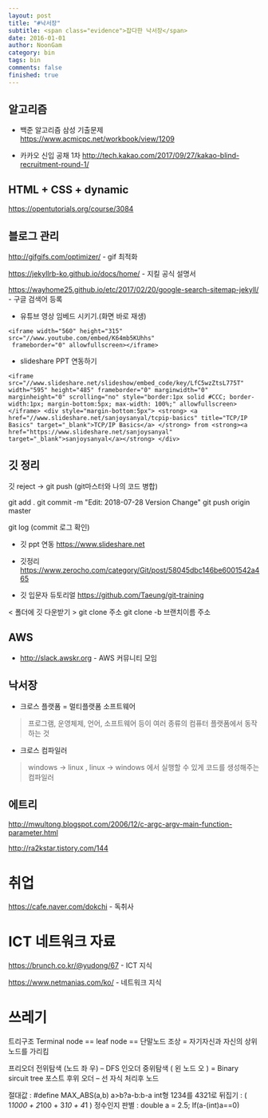 ```yaml
---
layout: post
title: "#낙서장"
subtitle: <span class="evidence">잡다한 낙서장</span>
date: 2016-01-01
author: NoonGam
category: bin
tags: bin
comments: false
finished: true
---
```


## 알고리즘


- 백준 알고리즘 삼성 기출문제  
https://www.acmicpc.net/workbook/view/1209

- 카카오 신입 공채 1차
http://tech.kakao.com/2017/09/27/kakao-blind-recruitment-round-1/




## HTML + CSS + dynamic

https://opentutorials.org/course/3084




## 블로그 관리


http://gifgifs.com/optimizer/ - gif 최적화


https://jekyllrb-ko.github.io/docs/home/ - 지킬 공식 설명서

https://wayhome25.github.io/etc/2017/02/20/google-search-sitemap-jekyll/ - 구글 검색어 등록

- 유튜브 영상 임베드 시키기.(화면 바로 재생)

```
<iframe width="560" height="315" src="//www.youtube.com/embed/K64mb5KUhhs"
 frameborder="0" allowfullscreen></iframe>
```





- slideshare PPT 연동하기
```
<iframe src="//www.slideshare.net/slideshow/embed_code/key/LfC5wzZtsL775T" width="595" height="485" frameborder="0" marginwidth="0" marginheight="0" scrolling="no" style="border:1px solid #CCC; border-width:1px; margin-bottom:5px; max-width: 100%;" allowfullscreen> </iframe> <div style="margin-bottom:5px"> <strong> <a href="//www.slideshare.net/sanjoysanyal/tcpip-basics" title="TCP/IP Basics" target="_blank">TCP/IP Basics</a> </strong> from <strong><a href="https://www.slideshare.net/sanjoysanyal" target="_blank">sanjoysanyal</a></strong> </div>
```




## 깃 정리

깃 reject -> git push  (git마스터와 나의 코드 병합)

git add .
git commit -m "Edit: 2018-07-28 Version Change"
git push origin master

git log  (commit 로그 확인)



- 깃 ppt 연동  https://www.slideshare.net


- 깃정리
https://www.zerocho.com/category/Git/post/58045dbc146be6001542a465


- 깃 입문자 듀토리얼
https://github.com/Taeung/git-training


 < 폴더에 깃 다운받기 >
 git clone 주소
 git clone -b 브랜치이름 주소






## AWS

- http://slack.awskr.org - AWS 커뮤니티 모임


## 낙서장

- 크로스 플랫폼 = 멀티플랫폼 소프트웨어

> 프로그램, 운영체제, 언어, 소프트웨어 등이 여러 종류의 컴퓨터 플랫폼에서 동작하는 것

- 크로스 컴파일러

> windows -> linux , linux -> windows 에서 실행할 수 있게 코드를 생성해주는 컴파일러




## 에트리

http://mwultong.blogspot.com/2006/12/c-argc-argv-main-function-parameter.html

http://ra2kstar.tistory.com/144


# 취업



https://cafe.naver.com/dokchi - 독취사



# ICT 네트워크 자료

https://brunch.co.kr/@yudong/67 - ICT 지식

https://www.netmanias.com/ko/ - 네트워크 지식



# 쓰레기

트리구조
Terminal node == leaf node == 단말노드
조상 = 자기자신과 자신의 상위 노드를 가리킴

프리오더 전위탐색 (노드 좌 우) – DFS
인오더 중위탐색 ( 왼 노드 오 ) = Binary sircuit tree
포스트 후위 오더 – 선 자식 처리후 노드


절대값 :  #define MAX_ABS(a,b) a>b?a-b:b-a
int형 1234를 4321로 뒤집기 : ( 1*1000 + 2*100 + 3*10 + 4*1 )
정수인지 판별 :  double a = 2.5; If(a-(int)a==0)
